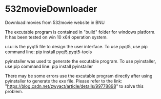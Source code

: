 # 532movieDownloader
Download movies from 532movie website in BNU

The excutable program is contained in "build" folder for windows platform. It has been tested on win 10 x64 operation system.

ui.ui is the pyqt5 file to design the user interface. To use pyqt5, use pip command line: pip install pyqt5,pyqt5-tools

pyinstaller was used to generate the excutable program. To use pyinstaller, use pip command line: pip install pyinstaller

There may be some errors use the excutable program directly after using pyinstaller to generate the exe file. Please refer to the link: "https://blog.csdn.net/zwyact/article/details/99778898" to solve this problem.
